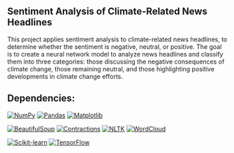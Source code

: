 ## Sentiment Analysis of Climate-Related News Headlines
This project applies sentiment analysis to climate-related news headlines, to determine whether the sentiment is negative, neutral, or positive. The goal is to create a neural network model to analyze news headlines and classify them into three categories: those discussing the negative consequences of climate change, those remaining neutral, and those highlighting positive developments in climate change efforts.


## Dependencies:

[![NumPy](https://img.shields.io/badge/NumPy-2.0.2-red?style=flat&logo=numpy)](https://numpy.org/)
[![Pandas](https://img.shields.io/badge/Pandas-2.2.3-blue?style=flat&logo=pandas)](https://pandas.pydata.org/)
[![Matplotlib](https://img.shields.io/badge/Matplotlib-3.10.0-brightgreen?style=flat&logo=python)](https://matplotlib.org/)

[![BeautifulSoup](https://img.shields.io/badge/BeautifulSoup-4.12.3-brightgreen?style=flat&logo=python)](https://www.crummy.com/software/BeautifulSoup/)
[![Contractions](https://img.shields.io/badge/Contractions-0.1.73-blue?style=flat&logo=python)](https://pypi.org/project/contractions/)
[![NLTK](https://img.shields.io/badge/NLTK-3.9.1-yellowgreen?style=flat&logo=python)](https://www.nltk.org/)
[![WordCloud](https://img.shields.io/badge/WordCloud-1.9.4-blue?style=flat&logo=python)](https://github.com/amueller/word_cloud)

[![Scikit-learn](https://img.shields.io/badge/Scikit--learn-1.6.1-yellowgreen?style=flat&logo=scikit-learn)](https://scikit-learn.org/)
[![TensorFlow](https://img.shields.io/badge/TensorFlow-2.18.0-orange?style=flat&logo=tensorflow)](https://www.tensorflow.org/)




